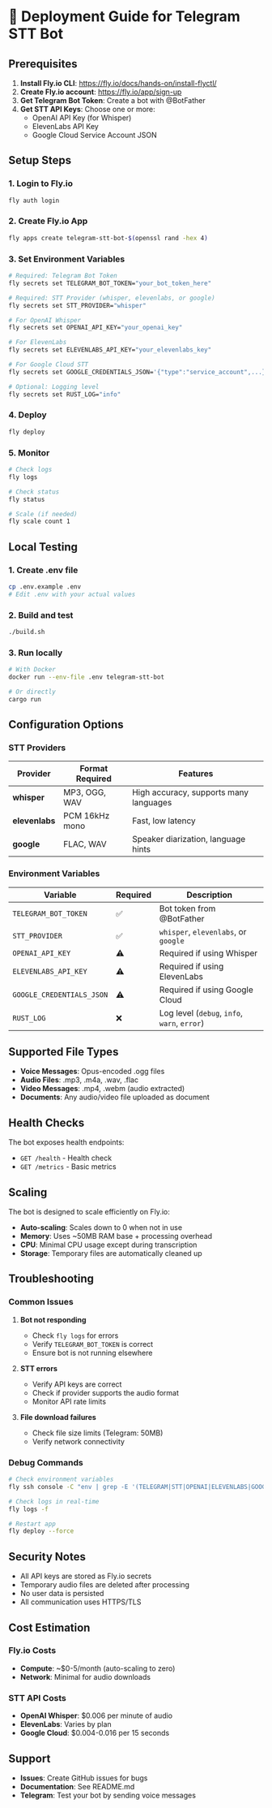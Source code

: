# 🚀 Deployment Guide for Telegram STT Bot

## Prerequisites

1. **Install Fly.io CLI**: https://fly.io/docs/hands-on/install-flyctl/
2. **Create Fly.io account**: https://fly.io/app/sign-up
3. **Get Telegram Bot Token**: Create a bot with @BotFather
4. **Get STT API Keys**: Choose one or more:
   - OpenAI API Key (for Whisper)
   - ElevenLabs API Key  
   - Google Cloud Service Account JSON

## Setup Steps

### 1. Login to Fly.io
```bash
fly auth login
```

### 2. Create Fly.io App
```bash
fly apps create telegram-stt-bot-$(openssl rand -hex 4)
```

### 3. Set Environment Variables
```bash
# Required: Telegram Bot Token
fly secrets set TELEGRAM_BOT_TOKEN="your_bot_token_here"

# Required: STT Provider (whisper, elevenlabs, or google)
fly secrets set STT_PROVIDER="whisper"

# For OpenAI Whisper
fly secrets set OPENAI_API_KEY="your_openai_key"

# For ElevenLabs
fly secrets set ELEVENLABS_API_KEY="your_elevenlabs_key"

# For Google Cloud STT
fly secrets set GOOGLE_CREDENTIALS_JSON='{"type":"service_account",...}'

# Optional: Logging level
fly secrets set RUST_LOG="info"
```

### 4. Deploy
```bash
fly deploy
```

### 5. Monitor
```bash
# Check logs
fly logs

# Check status
fly status

# Scale (if needed)
fly scale count 1
```

## Local Testing

### 1. Create .env file
```bash
cp .env.example .env
# Edit .env with your actual values
```

### 2. Build and test
```bash
./build.sh
```

### 3. Run locally
```bash
# With Docker
docker run --env-file .env telegram-stt-bot

# Or directly
cargo run
```

## Configuration Options

### STT Providers

| Provider | Format Required | Features |
|----------|----------------|----------|
| **whisper** | MP3, OGG, WAV | High accuracy, supports many languages |
| **elevenlabs** | PCM 16kHz mono | Fast, low latency |
| **google** | FLAC, WAV | Speaker diarization, language hints |

### Environment Variables

| Variable | Required | Description |
|----------|----------|-------------|
| `TELEGRAM_BOT_TOKEN` | ✅ | Bot token from @BotFather |
| `STT_PROVIDER` | ✅ | `whisper`, `elevenlabs`, or `google` |
| `OPENAI_API_KEY` | ⚠️ | Required if using Whisper |
| `ELEVENLABS_API_KEY` | ⚠️ | Required if using ElevenLabs |
| `GOOGLE_CREDENTIALS_JSON` | ⚠️ | Required if using Google Cloud |
| `RUST_LOG` | ❌ | Log level (`debug`, `info`, `warn`, `error`) |

## Supported File Types

- **Voice Messages**: Opus-encoded .ogg files
- **Audio Files**: .mp3, .m4a, .wav, .flac
- **Video Messages**: .mp4, .webm (audio extracted)
- **Documents**: Any audio/video file uploaded as document

## Health Checks

The bot exposes health endpoints:
- `GET /health` - Health check
- `GET /metrics` - Basic metrics

## Scaling

The bot is designed to scale efficiently on Fly.io:
- **Auto-scaling**: Scales down to 0 when not in use
- **Memory**: Uses ~50MB RAM base + processing overhead
- **CPU**: Minimal CPU usage except during transcription
- **Storage**: Temporary files are automatically cleaned up

## Troubleshooting

### Common Issues

1. **Bot not responding**
   - Check `fly logs` for errors
   - Verify `TELEGRAM_BOT_TOKEN` is correct
   - Ensure bot is not running elsewhere

2. **STT errors**
   - Verify API keys are correct
   - Check if provider supports the audio format
   - Monitor API rate limits

3. **File download failures**
   - Check file size limits (Telegram: 50MB)
   - Verify network connectivity

### Debug Commands

```bash
# Check environment variables
fly ssh console -C "env | grep -E '(TELEGRAM|STT|OPENAI|ELEVENLABS|GOOGLE)'"

# Check logs in real-time
fly logs -f

# Restart app
fly deploy --force
```

## Security Notes

- All API keys are stored as Fly.io secrets
- Temporary audio files are deleted after processing
- No user data is persisted
- All communication uses HTTPS/TLS

## Cost Estimation

### Fly.io Costs
- **Compute**: ~$0-5/month (auto-scaling to zero)
- **Network**: Minimal for audio downloads

### STT API Costs
- **OpenAI Whisper**: $0.006 per minute of audio
- **ElevenLabs**: Varies by plan
- **Google Cloud**: $0.004-0.016 per 15 seconds

## Support

- **Issues**: Create GitHub issues for bugs
- **Documentation**: See README.md
- **Telegram**: Test your bot by sending voice messages